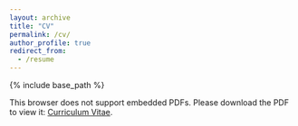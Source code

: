 ```yaml
---
layout: archive
title: "CV"
permalink: /cv/
author_profile: true
redirect_from:
  - /resume
---
```


{% include base_path %}

<object data="../files/cv.pdf" type="application/pdf" width="auto" height="auto">
  <p>This browser does not support embedded PDFs. Please download the PDF to view it: <a href="../files/cv.pdf">Curriculum Vitae</a>.</p>
</object>
